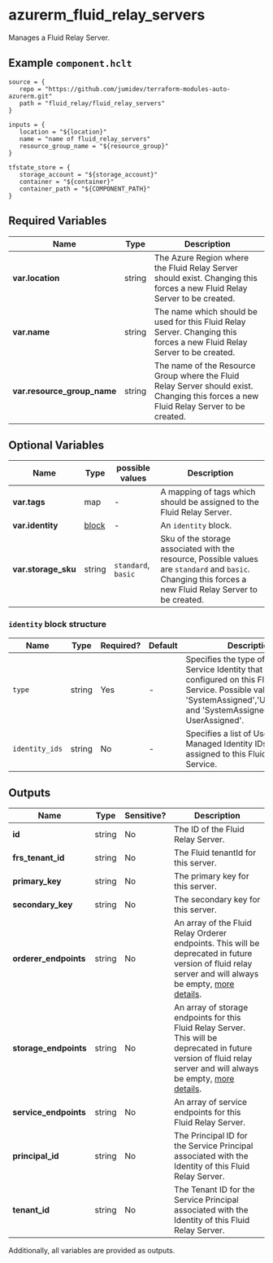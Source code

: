 # azurerm_fluid_relay_servers

Manages a Fluid Relay Server.

## Example `component.hclt`

```hcl
source = {
   repo = "https://github.com/jumidev/terraform-modules-auto-azurerm.git" 
   path = "fluid_relay/fluid_relay_servers" 
}

inputs = {
   location = "${location}" 
   name = "name of fluid_relay_servers" 
   resource_group_name = "${resource_group}" 
}

tfstate_store = {
   storage_account = "${storage_account}" 
   container = "${container}" 
   container_path = "${COMPONENT_PATH}" 
}

```

## Required Variables

| Name | Type |  Description |
| ---- | --------- |  ----------- |
| **var.location** | string |  The Azure Region where the Fluid Relay Server should exist. Changing this forces a new Fluid Relay Server to be created. | 
| **var.name** | string |  The name which should be used for this Fluid Relay Server. Changing this forces a new Fluid Relay Server to be created. | 
| **var.resource_group_name** | string |  The name of the Resource Group where the Fluid Relay Server should exist. Changing this forces a new Fluid Relay Server to be created. | 

## Optional Variables

| Name | Type |  possible values |  Description |
| ---- | --------- |  ----------- | ----------- |
| **var.tags** | map |  -  |  A mapping of tags which should be assigned to the Fluid Relay Server. | 
| **var.identity** | [block](#identity-block-structure) |  -  |  An `identity` block. | 
| **var.storage_sku** | string |  `standard`, `basic`  |  Sku of the storage associated with the resource, Possible values are `standard` and `basic`. Changing this forces a new Fluid Relay Server to be created. | 

### `identity` block structure

| Name | Type | Required? | Default | Description |
| ---- | ---- | --------- | ------- | ----------- |
| `type` | string | Yes | - | Specifies the type of Managed Service Identity that should be configured on this Fluid Relay Service. Possible values are 'SystemAssigned','UserAssigned' and 'SystemAssigned, UserAssigned'. |
| `identity_ids` | string | No | - | Specifies a list of User Assigned Managed Identity IDs to be assigned to this Fluid Relay Service. |



## Outputs

| Name | Type | Sensitive? | Description |
| ---- | ---- | --------- | --------- |
| **id** | string | No  | The ID of the Fluid Relay Server. | 
| **frs_tenant_id** | string | No  | The Fluid tenantId for this server. | 
| **primary_key** | string | No  | The primary key for this server. | 
| **secondary_key** | string | No  | The secondary key for this server. | 
| **orderer_endpoints** | string | No  | An array of the Fluid Relay Orderer endpoints. This will be deprecated in future version of fluid relay server and will always be empty, [more details](https://learn.microsoft.com/en-us/azure/azure-fluid-relay/concepts/version-compatibility). | 
| **storage_endpoints** | string | No  | An array of storage endpoints for this Fluid Relay Server. This will be deprecated in future version of fluid relay server and will always be empty, [more details](https://learn.microsoft.com/en-us/azure/azure-fluid-relay/concepts/version-compatibility). | 
| **service_endpoints** | string | No  | An array of service endpoints for this Fluid Relay Server. | 
| **principal_id** | string | No  | The Principal ID for the Service Principal associated with the Identity of this Fluid Relay Server. | 
| **tenant_id** | string | No  | The Tenant ID for the Service Principal associated with the Identity of this Fluid Relay Server. | 

Additionally, all variables are provided as outputs.
